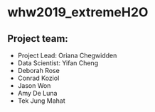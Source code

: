
# whw2019_extremeH2O
## Project team:
* Project Lead: Oriana Chegwidden
* Data Scientist: Yifan Cheng
* Deborah Rose
* Conrad Koziol
* Jason Won
* Amy De Luna
* Tek Jung Mahat
